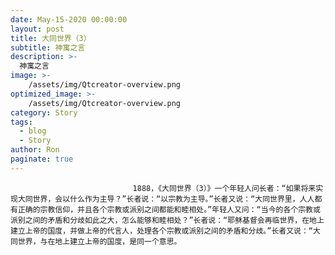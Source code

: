 ```yaml
---
date: May-15-2020 00:00:00
layout: post
title: 大同世界（3）
subtitle: 神寓之言
description: >-
  神寓之言
image: >-
    /assets/img/Qtcreator-overview.png
optimized_image: >-
    /assets/img/Qtcreator-overview.png
category: Story
tags:
  - blog
  - Story
author: Ron
paginate: true
---
```


							　　1888，《大同世界（3）》一个年轻人问长者：“如果将来实现大同世界，会以什么作为主导？”长者说：“以宗教为主导。”长者又说：“大同世界里，人人都有正确的宗教信仰，并且各个宗教或派别之间都能和睦相处。”年轻人又问：“当今的各个宗教或派别之间的矛盾和分歧如此之大，怎么能够和睦相处？”长者说：“耶稣基督会再临世界，在地上建立上帝的国度，并做上帝的代言人，处理各个宗教或派别之间的矛盾和分歧。”长者又说：“大同世界，与在地上建立上帝的国度，是同一个意思。
							
							
						